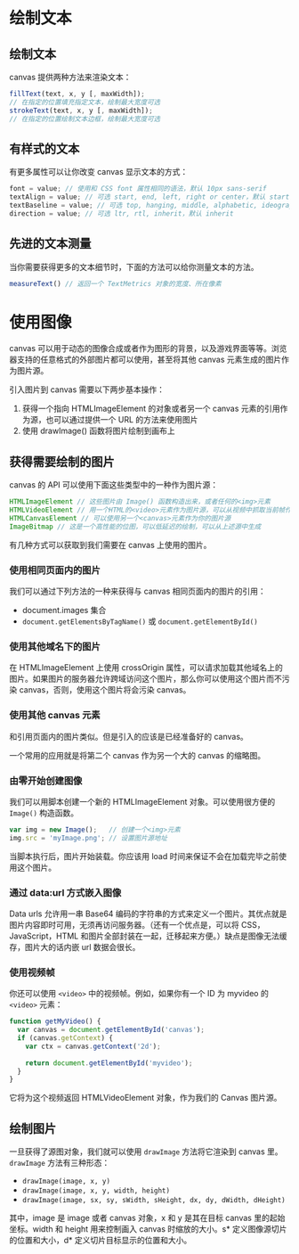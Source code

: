 # 绘制文本

## 绘制文本

canvas 提供两种方法来渲染文本：

```javascript
fillText(text, x, y [, maxWidth]);
// 在指定的位置填充指定文本，绘制最大宽度可选
strokeText(text, x, y [, maxWidth]);
// 在指定的位置绘制文本边框，绘制最大宽度可选
```

## 有样式的文本

有更多属性可以让你改变 canvas 显示文本的方式：

```javascript
font = value; // 使用和 CSS font 属性相同的语法，默认 10px sans-serif
textAlign = value; // 可选 start, end, left, right or center，默认 start
textBaseline = value; // 可选 top, hanging, middle, alphabetic, ideographic, bottom，默认 alphabetic
direction = value; // 可选 ltr, rtl, inherit，默认 inherit
```

## 先进的文本测量

当你需要获得更多的文本细节时，下面的方法可以给你测量文本的方法。

```javascript
measureText() // 返回一个 TextMetrics 对象的宽度、所在像素
```

# 使用图像

canvas 可以用于动态的图像合成或者作为图形的背景，以及游戏界面等等。浏览器支持的任意格式的外部图片都可以使用，甚至将其他 canvas 元素生成的图片作为图片源。

引入图片到 canvas 需要以下两步基本操作：

1. 获得一个指向 HTMLImageElement 的对象或者另一个 canvas 元素的引用作为源，也可以通过提供一个 URL 的方法来使用图片
2. 使用 drawImage() 函数将图片绘制到画布上

## 获得需要绘制的图片

canvas 的 API 可以使用下面这些类型中的一种作为图片源：

```javascript
HTMLImageElement // 这些图片由 Image() 函数构造出来，或者任何的<img>元素
HTMLVideoElement // 用一个HTML的<video>元素作为图片源，可以从视频中抓取当前帧作为一个图像
HTMLCanvasElement // 可以使用另一个<canvas>元素作为你的图片源
ImageBitmap // 这是一个高性能的位图，可以低延迟的绘制，可以从上述源中生成
```

有几种方式可以获取到我们需要在 canvas 上使用的图片。

### 使用相同页面内的图片

我们可以通过下列方法的一种来获得与 canvas 相同页面内的图片的引用：

- document.images 集合
- `document.getElementsByTagName()` 或 `document.getElementById()`

### 使用其他域名下的图片

在 HTMLImageElement 上使用 crossOrigin 属性，可以请求加载其他域名上的图片。如果图片的服务器允许跨域访问这个图片，那么你可以使用这个图片而不污染 canvas，否则，使用这个图片将会污染 canvas。

### 使用其他 canvas 元素

和引用页面内的图片类似。但是引入的应该是已经准备好的 canvas。

一个常用的应用就是将第二个 canvas 作为另一个大的 canvas 的缩略图。

### 由零开始创建图像

我们可以用脚本创建一个新的 HTMLImageElement 对象。可以使用很方便的 `Image()` 构造函数。

```javascript
var img = new Image();   // 创建一个<img>元素
img.src = 'myImage.png'; // 设置图片源地址
```

当脚本执行后，图片开始装载。你应该用 load 时间来保证不会在加载完毕之前使用这个图片。

### 通过 data:url 方式嵌入图像

Data urls 允许用一串 Base64 编码的字符串的方式来定义一个图片。其优点就是图片内容即时可用，无须再访问服务器。（还有一个优点是，可以将 CSS，JavaScript，HTML 和图片全部封装在一起，迁移起来方便。）缺点是图像无法缓存，图片大的话内嵌 url 数据会很长。

### 使用视频帧

你还可以使用 `<video>` 中的视频帧。例如，如果你有一个 ID 为 myvideo 的 `<video>` 元素：

```javascript
function getMyVideo() {
  var canvas = document.getElementById('canvas');
  if (canvas.getContext) {
    var ctx = canvas.getContext('2d');
    
    return document.getElementById('myvideo');
  }
}
```

它将为这个视频返回 HTMLVideoElement 对象，作为我们的 Canvas 图片源。

## 绘制图片

一旦获得了源图对象，我们就可以使用 `drawImage` 方法将它渲染到 canvas 里。`drawImage` 方法有三种形态：

- `drawImage(image, x, y)` 
- `drawImage(image, x, y, width, height)` 
- `drawImage(image, sx, sy, sWidth, sHeight, dx, dy, dWidth, dHeight)` 

其中，image 是 image 或者 canvas 对象，x 和 y 是其在目标 canvas 里的起始坐标。width 和 height 用来控制画入 canvas 时缩放的大小。s* 定义图像源切片的位置和大小，d* 定义切片目标显示的位置和大小。

